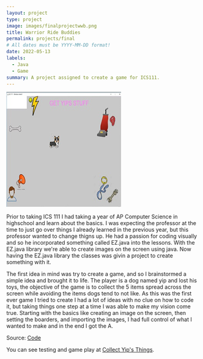 ```yaml
---
layout: project
type: project
image: images/finalprojectwwb.png
title: Warrior Ride Buddies
permalink: projects/final
# All dates must be YYYY-MM-DD format!
date: 2022-05-13
labels:
  - Java
  - Game
summary: A project assigned to create a game for ICS111.
---
```


<img class="ui medium right floated rounded image" src="/images/Game.jpg">

Prior to taking ICS 111 I had taking a year of AP Computer Science in highschool and learn about the basics. I was expecting the professor at the time to just go over things I already learned in the previous year, but this professor wanted to change thigns up. He had a passion for coding visually and so he incorporated something called EZ.java into the lessons. With the EZ.java library we're able to create images on the screen using java. Now having the EZ.java library the classes was givin a project to create something with it. 

The first idea in mind was try to create a game, and so I brainstormed a simple idea and brought it to life. The player is a dog named yip and lost his toys, the objective of the game is to collect the 5 items spread across the screen while avoiding the items dogs tend to not like. As this was the first ever game I tried to create I had a lot of ideas with no clue on how to code it, but taking things one step at a time I was able to make my vision come true. Starting with the basics like creating an image on the screen, then setting the boarders, and importing the images, I had full control of what I wanted to make and in the end I got the A. 

Source: <a href="https://github.com/Scott-Yuk/scott-yuk.github.io/blob/master/Project1.java"><i class="large github icon"></i>Code</a>

You can see testing and game play at [Collect Yip's Things](https://www.youtube.com/watch?v=wYceMYNk_N8).
